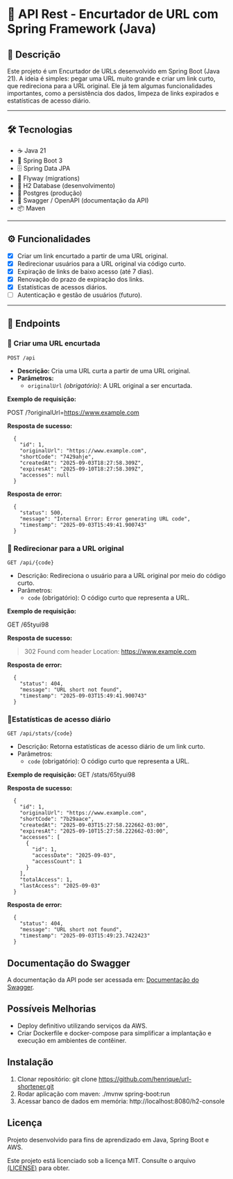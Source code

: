 # 📌 API Rest - Encurtador de URL com Spring Framework (Java)

## 📖 Descrição
Este projeto é um Encurtador de URLs desenvolvido em Spring Boot (Java 21). A ideia é simples: pegar uma URL muito grande e criar um link curto, que redireciona para a URL original.
Ele já tem algumas funcionalidades importantes, como a persistência dos dados, limpeza de links expirados e estatísticas de acesso diário.

---

## 🛠️ Tecnologias 
 - ☕ Java 21
 - 🍃 Spring Boot 3
 - 🗄 Spring Data JPA
 - 🔀 Flyway (migrations)
 - 🧪 H2 Database (desenvolvimento)
 - 🐘 Postgres (produção)
 - 📑 Swagger / OpenAPI (documentação da API)
 - 📦 Maven

---

## ⚙️ Funcionalidades
- [x] Criar um link encurtado a partir de uma URL original.  
- [x] Redirecionar usuários para a URL original via código curto.  
- [x] Expiração de links de baixo acesso (até 7 dias).
- [x] Renovação do prazo de expiração dos links.
- [x] Estatísticas de acessos diários.  
- [ ] Autenticação e gestão de usuários (futuro).  

---

## 🔗 Endpoints

### 🔹 Criar uma URL encurtada
`POST /api`  
- **Descrição:** Cria uma URL curta a partir de uma URL original.  
- **Parâmetros:**  
  - `originalUrl` *(obrigatório)*: A URL original a ser encurtada.  

**Exemplo de requisição:**

POST /?originalUrl=https://www.example.com

**Resposta de sucesso:**

```
  {
    "id": 1,
    "originalUrl": "https://www.example.com",
    "shortCode": "7429ahje",
    "createdAt": "2025-09-03T18:27:58.309Z",
    "expiresAt": "2025-09-10T18:27:58.309Z",
    "accesses": null
  }
```

**Resposta de error:**

```
  {
    "status": 500,
    "message": "Internal Error: Error generating URL code",
    "timestamp": "2025-09-03T15:49:41.900743"
  }
```

### 🔹 Redirecionar para a URL original
`GET /api/{code}`  
- Descrição: Redireciona o usuário para a URL original por meio do código curto.
- Parâmetros:
    - `code` (obrigatório): O código curto que representa a URL.
  
**Exemplo de requisição:**

  GET /65tyui98

**Resposta de sucesso:**

> 302 Found com header Location: https://www.example.com

**Resposta de error:**

```
  {
    "status": 404,
    "message": "URL short not found",
    "timestamp": "2025-09-03T15:49:41.900743"
  }
```


### 🔹Estatísticas de acesso diário
`GET /api/stats/{code}`  
- Descrição: Retorna estatísticas de acesso diário de um link curto.
- Parâmetros:
    - `code` (obrigatório): O código curto que representa a URL.
  
**Exemplo de requisição:**
  GET /stats/65tyui98

**Resposta de sucesso:**

```
  {
    "id": 1,
    "originalUrl": "https://www.example.com",
    "shortCode": "7b29aace",
    "createdAt": "2025-09-03T15:27:58.222662-03:00",
    "expiresAt": "2025-09-10T15:27:58.222662-03:00",
    "accesses": [
      {
        "id": 1,
        "accessDate": "2025-09-03",
        "accessCount": 1
      }
    ],
    "totalAccess": 1,
    "lastAccess": "2025-09-03"
  }
```

**Resposta de error:**

```
  {
    "status": 404,
    "message": "URL short not found",
    "timestamp": "2025-09-03T15:49:23.7422423"
  }
```

## Documentação do Swagger

A documentação da API pode ser acessada em: [Documentação do Swagger](http://localhost:8080/swagger-ui/index.html#/).

## Possíveis Melhorias

- Deploy definitivo utilizando serviços da AWS.
- Criar Dockerfile e docker-compose para simplificar a implantação e execução em ambientes de contêiner.
  
## Instalação 

1. Clonar repositório: git clone https://github.com/henrique/url-shortener.git 
2. Rodar aplicação com maven: ./mvnw spring-boot:run
3. Acessar banco de dados em memória: http://localhost:8080/h2-console

## Licença

Projeto desenvolvido para fins de aprendizado em Java, Spring Boot e AWS.

Este projeto está licenciado sob a licença MIT. Consulte o
arquivo <a href="https://github.com/henriquef9/url-shortener/blob/main/LICENSE">(LICENSE)</a> para obter.
